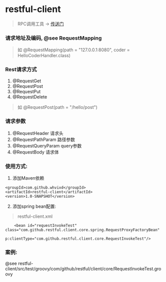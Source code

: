 # restful-client
> RPC调用工具 -> [传送门](http://whvixd.com/2020/03/27/restful-client/)

### 请求地址及编码, @see RequestMapping
> 如 @RequestMapping(path = "127.0.0.1:8080", coder = HelloCoderHandler.class)

### Rest请求方式
1. @RequestGet
2. @RequestPost
3. @RequestPut
4. @RequestDelete

> 如 @RequestPost(path = "/hello/post")

### 请求参数
1. @RequestHeader 请求头
2. @RequestPathParam 路径参数
3. @RequestQueryParam query参数
4. @RequestBody 请求体

### 使用方式:
1. 添加Maven依赖

```
<groupId>com.github.whvixd</groupId>
<artifactId>restful-client</artifactId>
<version>1.0-SNAPSHOT</version>
```

2. 添加spring bean配置:

> restful-client.xml

```
    <bean id="requestInvokeTest" class="com.github.restful.client.core.spring.RequestProxyFactoryBean"
              p:clientType="com.github.restful.client.core.RequestInvokeTest"/>
```

### 案例:
@see restful-client/src/test/groovy/com/github/restful/client/core/RequestInvokeTest.groovy